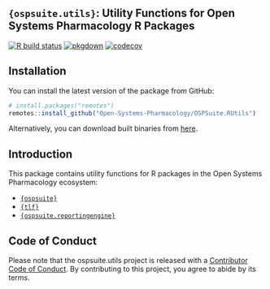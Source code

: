 
<!-- README.md is generated from README.Rmd. Please edit that file -->

## `{ospsuite.utils}`: Utility Functions for Open Systems Pharmacology R Packages

<!-- badges: start -->

[![R build
status](https://github.com/Open-Systems-Pharmacology/OSPSuite.RUtils/workflows/R-CMD-check/badge.svg)](https://github.com/Open-Systems-Pharmacology/OSPSuite.RUtils)
[![pkgdown](https://github.com/Open-Systems-Pharmacology/OSPSuite.RUtils/workflows/pkgdown/badge.svg)](https://github.com/Open-Systems-Pharmacology/OSPSuite.RUtils/actions)
[![codecov](https://codecov.io/gh/Open-Systems-Pharmacology/OSPSuite.RUtils/branch/main/graph/badge.svg)](https://app.codecov.io/gh/Open-Systems-Pharmacology/OSPSuite.RUtils?branch=main)

<!-- badges: end -->

## Installation

You can install the latest version of the package from GitHub:

``` r
# install.packages("remotes")
remotes::install_github("Open-Systems-Pharmacology/OSPSuite.RUtils")
```

Alternatively, you can download built binaries from
[here](https://github.com/Open-Systems-Pharmacology/OSPSuite.RUtils/releases).

## Introduction

This package contains utility functions for R packages in the Open
Systems Pharmacology ecosystem:

-   [`{ospsuite}`](https://www.open-systems-pharmacology.org/OSPSuite-R/)
-   [`{tlf}`](https://www.open-systems-pharmacology.org/TLF-Library/)
-   [`{ospsuite.reportingengine}`](https://www.open-systems-pharmacology.org/OSPSuite.ReportingEngine/)

## Code of Conduct

Please note that the ospsuite.utils project is released with a
[Contributor Code of
Conduct](https://www.open-systems-pharmacology.org/OSPSuite.RUtils/CODE_OF_CONDUCT.html).
By contributing to this project, you agree to abide by its terms.

